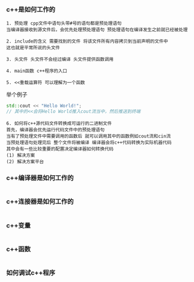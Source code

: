 ### c++是如何工作的
```text
1. 预处理 cpp文件中语句头带#号的语句都是预处理语句
当编译器接收到源文件后，会优先处理预处理语句 预处理语句在编译发生之前就已经被处理

2. include的含义 需要找到的文件 将该文件所有内容拷贝到当前声明的文件中
这也就是平常所说的头文件

3. 头文件 头文件不会经过编译 头文件提供函数调用

4. main函数 c++程序的入口

5. <<重载运算符 可以理解为一个函数
```
举个例子
```c++
std::cout << "Hello World!";
// 其中的<<会将Hello World推入cout流当中，然后推送到终端
```
```text
6. 如何将c++源代码文件转换成可运行的二进制文件
首先，编译器会优先运行代码文件中的预处理语句
当有了预处理文件中需要调用的函数后 就可以调用其中的函数例如cout流和cin流
当预处理语句处理完后 整个文件将被编译 编译器会将c++代码转换为实际机器代码
其中会有一些比较重要的配置决定编译器如何转换代码
(1) 解决方案
(2) 解决方案平台
```
### c++编译器是如何工作的
```text

```
### c++连接器是如何工作的
```text

```
### c++变量
```text

```
### c++函数
```text

```
### 如何调试c++程序
```text

```
